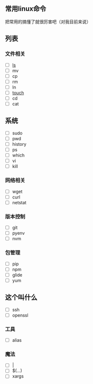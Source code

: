 ## 常用linux命令
把常用的搞懂了就很厉害吧（对我目前来说）

## 列表

### 文件相关
- [ ] [ls](./ls.md)
- [ ] mv
- [ ] cp
- [ ] rm
- [ ] ln
- [ ] [touch](./touch.md)
- [ ] cd
- [ ] cat

## 系统
- [ ] sudo
- [ ] pwd
- [ ] history
- [ ] ps
- [ ] which
- [ ] vi
- [ ] kill

### 网络相关
- [ ] wget
- [ ] curl
- [ ] netstat

### 版本控制
- [ ] git
- [ ] pyenv
- [ ] nvm

### 包管理
- [ ] pip
- [ ] npm
- [ ] glide
- [ ] yum

## 这个叫什么
- [ ] ssh
- [ ] openssl

### 工具
- [ ] alias

### 魔法
- [ ] |
- [ ] $(...)
- [ ] xargs
